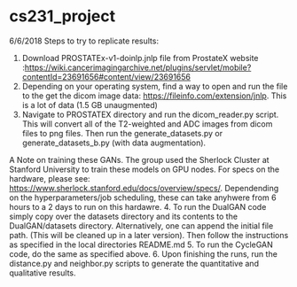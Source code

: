 # cs231_project
6/6/2018
Steps to try to replicate results:
1. Download PROSTATEx-v1-doinlp.jnlp file from ProstateX website :https://wiki.cancerimagingarchive.net/plugins/servlet/mobile?contentId=23691656#content/view/23691656 
2. Depending on your operating system, find a way to open and run the file to the get the dicom image data: https://fileinfo.com/extension/jnlp. This is a lot of data (1.5 GB unaugmented)
3. Navigate to PROSTATEX directory and run the dicom_reader.py script. This will convert all of the T2-weighted and ADC images from dicom files to png files. Then run the generate_datasets.py or generate_datasets_b.py (with data augmentation).

A Note on training these GANs. The group used the Sherlock Cluster at Stanford University to train these models on GPU nodes. For specs on the hardware, please see: https://www.sherlock.stanford.edu/docs/overview/specs/. Dependending on the hyperparameters/job scheduling, these can take anyhwere from 6 hours to a 2 days to run on this hardawre.
4. To run the DualGAN code simply copy over the datasets directory and its contents to the DualGAN/datasets directory. Alternatively, one can append the initial file path. (This will be cleaned up in a later version). Then follow the instructions as specified in the local directories README.md
5. To run the CycleGAN code, do the same as specified above.
6. Upon finishing the runs, run the distance.py and neighbor.py scripts to generate the quantitative and qualitative results.
